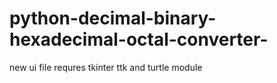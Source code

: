 # python-decimal-binary-hexadecimal-octal-converter-

new ui file requres tkinter ttk and turtle module
